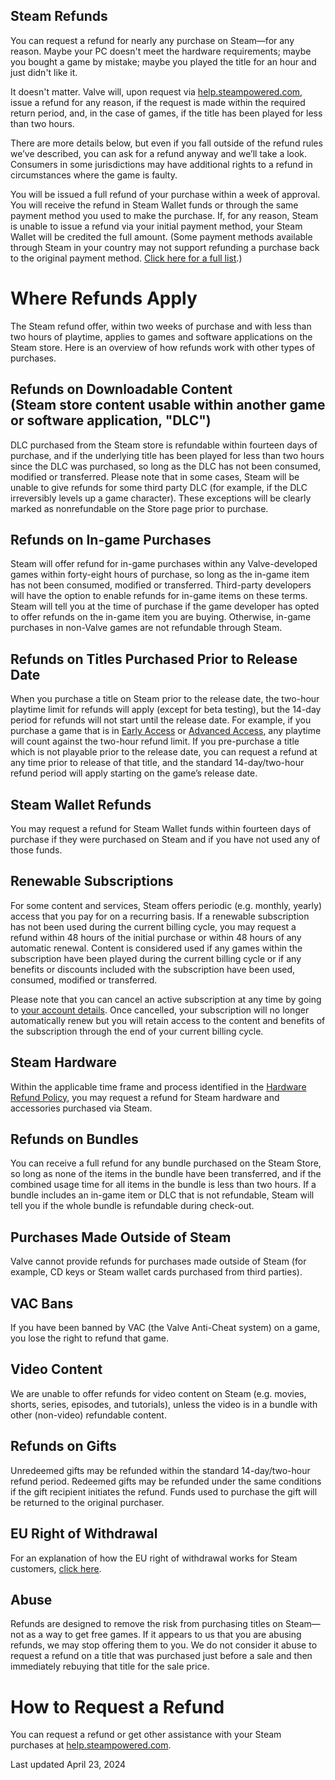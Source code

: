 Steam Refunds
-------------

You can request a refund for nearly any purchase on Steam—for any reason. Maybe your PC doesn't meet the hardware requirements; maybe you bought a game by mistake; maybe you played the title for an hour and just didn't like it.

It doesn't matter. Valve will, upon request via [help.steampowered.com](https://help.steampowered.com/), issue a refund for any reason, if the request is made within the required return period, and, in the case of games, if the title has been played for less than two hours.

There are more details below, but even if you fall outside of the refund rules we’ve described, you can ask for a refund anyway and we’ll take a look. Consumers in some jurisdictions may have additional rights to a refund in circumstances where the game is faulty.

You will be issued a full refund of your purchase within a week of approval. You will receive the refund in Steam Wallet funds or through the same payment method you used to make the purchase. If, for any reason, Steam is unable to issue a refund via your initial payment method, your Steam Wallet will be credited the full amount. (Some payment methods available through Steam in your country may not support refunding a purchase back to the original payment method. [Click here for a full list](https://store.steampowered.com/steam_refunds_methods).)

Where Refunds Apply
===================

The Steam refund offer, within two weeks of purchase and with less than two hours of playtime, applies to games and software applications on the Steam store. Here is an overview of how refunds work with other types of purchases.

Refunds on Downloadable Content  
(Steam store content usable within another game or software application, "DLC")
-----------------------------------------------------------------------------------------------------------------

DLC purchased from the Steam store is refundable within fourteen days of purchase, and if the underlying title has been played for less than two hours since the DLC was purchased, so long as the DLC has not been consumed, modified or transferred. Please note that in some cases, Steam will be unable to give refunds for some third party DLC (for example, if the DLC irreversibly levels up a game character). These exceptions will be clearly marked as nonrefundable on the Store page prior to purchase.

Refunds on In-game Purchases
----------------------------

Steam will offer refund for in-game purchases within any Valve-developed games within forty-eight hours of purchase, so long as the in-game item has not been consumed, modified or transferred. Third-party developers will have the option to enable refunds for in-game items on these terms. Steam will tell you at the time of purchase if the game developer has opted to offer refunds on the in-game item you are buying. Otherwise, in-game purchases in non-Valve games are not refundable through Steam.

Refunds on Titles Purchased Prior to Release Date
-------------------------------------------------

When you purchase a title on Steam prior to the release date, the two-hour playtime limit for refunds will apply (except for beta testing), but the 14-day period for refunds will not start until the release date. For example, if you purchase a game that is in [Early Access](https://help.steampowered.com/en/faqs/view/6554-ED29-FBDB-1612) or [Advanced Access](https://help.steampowered.com/en/faqs/view/453F-5C96-EAC2-9145), any playtime will count against the two-hour refund limit. If you pre-purchase a title which is not playable prior to the release date, you can request a refund at any time prior to release of that title, and the standard 14-day/two-hour refund period will apply starting on the game’s release date.

Steam Wallet Refunds
--------------------

You may request a refund for Steam Wallet funds within fourteen days of purchase if they were purchased on Steam and if you have not used any of those funds.

Renewable Subscriptions
-----------------------

For some content and services, Steam offers periodic (e.g. monthly, yearly) access that you pay for on a recurring basis. If a renewable subscription has not been used during the current billing cycle, you may request a refund within 48 hours of the initial purchase or within 48 hours of any automatic renewal. Content is considered used if any games within the subscription have been played during the current billing cycle or if any benefits or discounts included with the subscription have been used, consumed, modified or transferred.

Please note that you can cancel an active subscription at any time by going to [your account details](https://checkout.steampowered.com/recurringsubscription/subscriptions/). Once cancelled, your subscription will no longer automatically renew but you will retain access to the content and benefits of the subscription through the end of your current billing cycle.

Steam Hardware
--------------

Within the applicable time frame and process identified in the [Hardware Refund Policy](https://store.steampowered.com/hardware_order_terms), you may request a refund for Steam hardware and accessories purchased via Steam.

Refunds on Bundles
------------------

You can receive a full refund for any bundle purchased on the Steam Store, so long as none of the items in the bundle have been transferred, and if the combined usage time for all items in the bundle is less than two hours. If a bundle includes an in-game item or DLC that is not refundable, Steam will tell you if the whole bundle is refundable during check-out.

Purchases Made Outside of Steam
-------------------------------

Valve cannot provide refunds for purchases made outside of Steam (for example, CD keys or Steam wallet cards purchased from third parties).

VAC Bans
--------

If you have been banned by VAC (the Valve Anti-Cheat system) on a game, you lose the right to refund that game.

Video Content
-------------

We are unable to offer refunds for video content on Steam (e.g. movies, shorts, series, episodes, and tutorials), unless the video is in a bundle with other (non-video) refundable content.

Refunds on Gifts
----------------

Unredeemed gifts may be refunded within the standard 14-day/two-hour refund period. Redeemed gifts may be refunded under the same conditions if the gift recipient initiates the refund. Funds used to purchase the gift will be returned to the original purchaser.

EU Right of Withdrawal
----------------------

For an explanation of how the EU right of withdrawal works for Steam customers, [click here](https://support.steampowered.com/kb_article.php?ref=8620-QYAL-4516).

Abuse
-----

Refunds are designed to remove the risk from purchasing titles on Steam—not as a way to get free games. If it appears to us that you are abusing refunds, we may stop offering them to you. We do not consider it abuse to request a refund on a title that was purchased just before a sale and then immediately rebuying that title for the sale price.

How to Request a Refund
=======================

You can request a refund or get other assistance with your Steam purchases at [help.steampowered.com](https://help.steampowered.com/).

  

Last updated April 23, 2024